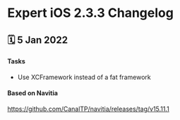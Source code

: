# Expert iOS 2.3.3 Changelog

<h2>🗓 5 Jan 2022</h2>

#### Tasks 
- Use XCFramework instead of a fat framework

#### Based on Navitia
<a target="_blank" href="https://github.com/CanalTP/navitia/releases/tag/v15.11.1">https://github.com/CanalTP/navitia/releases/tag/v15.11.1</a>
